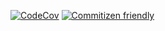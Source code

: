 [![CodeCov](https://codecov.io/gh/jeffmay/starq/graph/badge.svg?token=2aYYfHqAJW)](https://codecov.io/gh/jeffmay/starq)
[![Commitizen friendly](https://img.shields.io/badge/commitizen-friendly-brightgreen.svg)](http://commitizen.github.io/cz-cli/)

